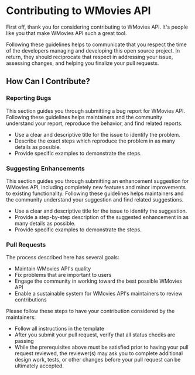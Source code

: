 # Contributing to WMovies API

First off, thank you for considering contributing to WMovies API. It's people like you that make WMovies API such a great tool.

Following these guidelines helps to communicate that you respect the time of the developers managing and developing this open source project. In return, they should reciprocate that respect in addressing your issue, assessing changes, and helping you finalize your pull requests.

## How Can I Contribute?

### Reporting Bugs

This section guides you through submitting a bug report for WMovies API. Following these guidelines helps maintainers and the community understand your report, reproduce the behavior, and find related reports.

-   Use a clear and descriptive title for the issue to identify the problem.
-   Describe the exact steps which reproduce the problem in as many details as possible.
-   Provide specific examples to demonstrate the steps.

### Suggesting Enhancements

This section guides you through submitting an enhancement suggestion for WMovies API, including completely new features and minor improvements to existing functionality. Following these guidelines helps maintainers and the community understand your suggestion and find related suggestions.

-   Use a clear and descriptive title for the issue to identify the suggestion.
-   Provide a step-by-step description of the suggested enhancement in as many details as possible.
-   Provide specific examples to demonstrate the steps.

### Pull Requests

The process described here has several goals:

-   Maintain WMovies API's quality
-   Fix problems that are important to users
-   Engage the community in working toward the best possible WMovies API
-   Enable a sustainable system for WMovies API's maintainers to review contributions

Please follow these steps to have your contribution considered by the maintainers:

-   Follow all instructions in the template
-   After you submit your pull request, verify that all status checks are passing
-   While the prerequisites above must be satisfied prior to having your pull request reviewed, the reviewer(s) may ask you to complete additional design work, tests, or other changes before your pull request can be ultimately accepted.
